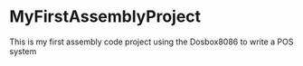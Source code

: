 # MyFirstAssemblyProject
This is my first assembly code project using the Dosbox8086 to write a POS system 

